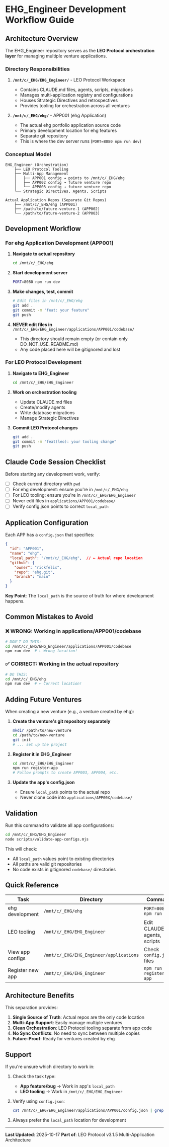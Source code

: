 # EHG_Engineer Development Workflow Guide

## Architecture Overview

The EHG_Engineer repository serves as the **LEO Protocol orchestration layer** for managing multiple venture applications.

### Directory Responsibilities

1. **`/mnt/c/_EHG/EHG_Engineer/`** - LEO Protocol Workspace
   - Contains CLAUDE.md files, agents, scripts, migrations
   - Manages multi-application registry and configurations
   - Houses Strategic Directives and retrospectives
   - Provides tooling for orchestration across all ventures

2. **`/mnt/c/_EHG/ehg/`** - APP001 (ehg Application)
   - The actual ehg portfolio application source code
   - Primary development location for ehg features
   - Separate git repository
   - This is where the dev server runs (`PORT=8080 npm run dev`)

### Conceptual Model

```
EHG_Engineer (Orchestration)
    ├── LEO Protocol Tooling
    ├── Multi-App Management
    │   ├── APP001 config → points to /mnt/c/_EHG/ehg
    │   ├── APP002 config → future venture repo
    │   └── APP003 config → future venture repo
    └── Strategic Directives, Agents, Scripts

Actual Application Repos (Separate Git Repos)
    ├── /mnt/c/_EHG/ehg (APP001)
    ├── /path/to/future-venture-1 (APP002)
    └── /path/to/future-venture-2 (APP003)
```

## Development Workflow

### For ehg Application Development (APP001)

1. **Navigate to actual repository**
   ```bash
   cd /mnt/c/_EHG/ehg
   ```

2. **Start development server**
   ```bash
   PORT=8080 npm run dev
   ```

3. **Make changes, test, commit**
   ```bash
   # Edit files in /mnt/c/_EHG/ehg
   git add .
   git commit -m "feat: your feature"
   git push
   ```

4. **NEVER edit files in** `/mnt/c/_EHG/EHG_Engineer/applications/APP001/codebase/`
   - This directory should remain empty (or contain only DO_NOT_USE_README.md)
   - Any code placed here will be gitignored and lost

### For LEO Protocol Development

1. **Navigate to EHG_Engineer**
   ```bash
   cd /mnt/c/_EHG/EHG_Engineer
   ```

2. **Work on orchestration tooling**
   - Update CLAUDE.md files
   - Create/modify agents
   - Write database migrations
   - Manage Strategic Directives

3. **Commit LEO Protocol changes**
   ```bash
   git add .
   git commit -m "feat(leo): your tooling change"
   git push
   ```

## Claude Code Session Checklist

Before starting any development work, verify:

- [ ] Check current directory with `pwd`
- [ ] For ehg development: ensure you're in `/mnt/c/_EHG/ehg`
- [ ] For LEO tooling: ensure you're in `/mnt/c/_EHG/EHG_Engineer`
- [ ] Never edit files in `applications/APP001/codebase/`
- [ ] Verify config.json points to correct `local_path`

## Application Configuration

Each APP has a `config.json` that specifies:

```json
{
  "id": "APP001",
  "name": "ehg",
  "local_path": "/mnt/c/_EHG/ehg",  // ← Actual repo location
  "github": {
    "owner": "rickfelix",
    "repo": "ehg.git",
    "branch": "main"
  }
}
```

**Key Point**: The `local_path` is the source of truth for where development happens.

## Common Mistakes to Avoid

### ❌ WRONG: Working in applications/APP001/codebase

```bash
# DON'T DO THIS:
cd /mnt/c/_EHG/EHG_Engineer/applications/APP001/codebase
npm run dev  # ← Wrong location!
```

### ✅ CORRECT: Working in the actual repository

```bash
# DO THIS:
cd /mnt/c/_EHG/ehg
npm run dev  # ← Correct location!
```

## Adding Future Ventures

When creating a new venture (e.g., a venture created by ehg):

1. **Create the venture's git repository separately**
   ```bash
   mkdir /path/to/new-venture
   cd /path/to/new-venture
   git init
   # ... set up the project
   ```

2. **Register it in EHG_Engineer**
   ```bash
   cd /mnt/c/_EHG/EHG_Engineer
   npm run register-app
   # Follow prompts to create APP003, APP004, etc.
   ```

3. **Update the app's config.json**
   - Ensure `local_path` points to the actual repo
   - Never clone code into `applications/APP00X/codebase/`

## Validation

Run this command to validate all app configurations:

```bash
cd /mnt/c/_EHG/EHG_Engineer
node scripts/validate-app-configs.mjs
```

This will check:
- All `local_path` values point to existing directories
- All paths are valid git repositories
- No code exists in gitignored `codebase/` directories

## Quick Reference

| Task | Directory | Command |
|------|-----------|---------|
| ehg development | `/mnt/c/_EHG/ehg` | `PORT=8080 npm run dev` |
| LEO tooling | `/mnt/c/_EHG/EHG_Engineer` | Edit CLAUDE.md, agents, scripts |
| View app configs | `/mnt/c/_EHG/EHG_Engineer/applications` | Check `config.json` files |
| Register new app | `/mnt/c/_EHG/EHG_Engineer` | `npm run register-app` |

## Architecture Benefits

This separation provides:

1. **Single Source of Truth**: Actual repos are the only code location
2. **Multi-App Support**: Easily manage multiple ventures
3. **Clean Orchestration**: LEO Protocol tooling separate from app code
4. **No Sync Conflicts**: No need to sync between multiple copies
5. **Future-Proof**: Ready for ventures created by ehg

## Support

If you're unsure which directory to work in:

1. Check the task type:
   - **App feature/bug** → Work in app's `local_path`
   - **LEO tooling** → Work in `/mnt/c/_EHG/EHG_Engineer`

2. Verify using `config.json`:
   ```bash
   cat /mnt/c/_EHG/EHG_Engineer/applications/APP001/config.json | grep local_path
   ```

3. Always prefer the `local_path` location for development

---

**Last Updated**: 2025-10-17
**Part of**: LEO Protocol v3.1.5 Multi-Application Architecture
